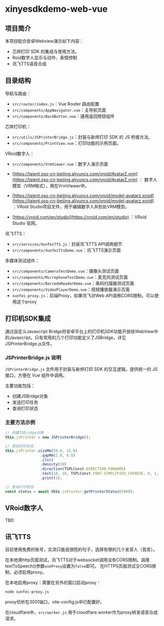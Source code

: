 # xinyesdkdemo-web-vue

## 项目简介

本项目配合安卓Webview演示如下内容：

- 芯烨打印 SDK 的集成与使用方法。
- Roid数字人显示与动作、表情控制
- 讯飞TTS语音合成

## 目录结构

导航与路由：
- `src/router/index.js`：Vue Router 路由配置
- `src/components/AppNavigator.vue`：主导航页面
- `src/components/BackButton.vue`：通用返回按钮组件

芯烨打印机：
- `src/utils/JSPrinterBridge.js`：封装与新烨打印 SDK 的 JS 桥接方法。
- `src/components/PrintView.vue`：打印功能的示例页面。

VRoid数字人：
- `src/components/VrmViewer.vue`：数字人演示页面
-  [https://taient.oss-cn-beijing.aliyuncs.com/vroid/AvatarZ.vrm](https://taient.oss-cn-beijing.aliyuncs.com/vroid/AvatarZ.vrm) ： 数字人模型（VRM格式），用在VrmViewer中。
- [https://taient.oss-cn-beijing.aliyuncs.com/vroid/model-avatarz.xroid](https://taient.oss-cn-beijing.aliyuncs.com/vroid/model-avatarz.xroid) ：VRoid Studio项目文件，用于编辑数字人并到处VRM模型。

- [https://vroid.com/en/studio](https://vroid.com/en/studio) ：VRoid Studio 官网。

讯飞TTS：
- `src/services/XunfeiTTS.js`：封装讯飞TTS API调用细节
- `src/components/XunfeiTtsDemo.vue`：讯飞TTS演示页面

多媒体测试组件：
- `src/components/CameraTestDemo.vue`：摄像头测试页面
- `src/components/MicrophoneTestDemo.vue`：麦克风测试页面
- `src/components/BarcodeReaderDemo.vue`：条码扫描器测试页面
- `src/components/VideoPlayerDemo.vue`：视频播放器演示页面
- `xunfei-proxy.js`：后端Proxy，如果讯飞对Web API调用CORS限制，可以使用这个proxy

## 打印机SDK集成

通过自定义Javascript Bridge将安卓平台上的打印机SDK功能开放给WebView中的Javascript。只有常用的几个打印功能定义了JSBridge，详见JSPrinterBridge.js文件。

### JSPrinterBridge.js 说明

`JSPrinterBridge.js` 文件用于封装与新烨打印 SDK 的交互逻辑，提供统一的 JS 接口，方便在 Vue 组件中调用。

主要功能包括：
- 创建JSBridge对象
- 发送打印任务
- 查询打印状态

### 主要方法示例

```js
// 创建JSBridge对象
this.jsPrinter = new JSPrinterBridge();

// 发送打印任务
this.jsPrinter.sizeMm(50.0, 15.0)
                .gapMm(2.0, 0.0)
                .cls()
                .density(10)
                .direction(TSPLConst.DIRECTION.FORWARD)
                .text(10, 10, TSPLConst.FONT.SIMPLIFIED_CHINESE, 0, 1, 1, "你好 from printer bridge") // "0" for a default font, "TSS24.BF2" for Simplified Chinese
                .print(1);

// 查询打印状态
const status = await this.jsPrinter.getPrinterStatus(5000);
```

## VRoid数字人

TBD

## 讯飞TTS

目前使用免费的账号，实测只能说很短的句子，选择有限的几个发音人（音库）。

在本地用http页面测试，讯飞TTS对于websocket调用没有CORS限制。调用textToSpeech()参数`useProxy`设置为`false`即可。
在HTTPS页面测试又CORS限制，必须启用proxy。

在本地启用proxy：需要在另外的窗口启动proxy：

```bash
node xunfei-proxy.js
```

proxy侦听在3001端口，vite-config.js中已配置好。

在cloudflare中，`src/worker.js` 用于cloudflare worker作为proxy转发语音合成请求。
